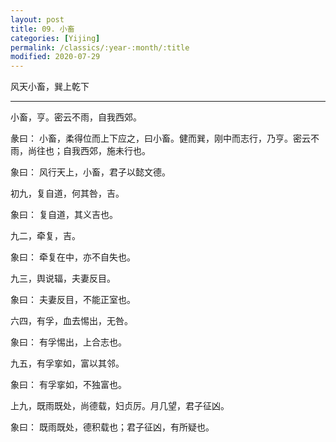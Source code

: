 ```yaml
---
layout: post
title: 09. 小畜
categories: [Yijing]
permalink: /classics/:year-:month/:title
modified: 2020-07-29
---
```


风天小畜，巽上乾下

---

小畜，亨。密云不雨，自我西郊。

彖曰： 小畜，柔得位而上下应之，曰小畜。健而巽，刚中而志行，乃亨。密云不雨，尚往也；自我西郊，施未行也。

象曰： 风行天上，小畜，君子以懿文德。

初九，复自道，何其咎，吉。

象曰： 复自道，其义吉也。

九二，牵复，吉。

象曰： 牵复在中，亦不自失也。

九三，舆说辐，夫妻反目。

象曰： 夫妻反目，不能正室也。

六四，有孚，血去惕出，无咎。

象曰： 有孚惕出，上合志也。

九五，有孚挛如，富以其邻。

象曰： 有孚挛如，不独富也。

上九，既雨既处，尚德载，妇贞厉。月几望，君子征凶。

象曰： 既雨既处，德积载也；君子征凶，有所疑也。
